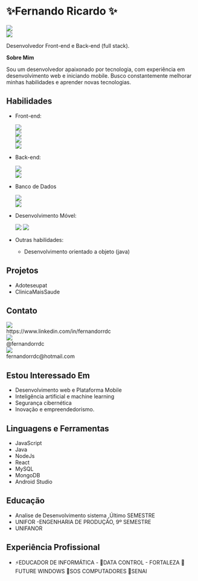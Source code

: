 
<H1>✨Fernando Ricardo ✨</H1>
<div>
	<img src=https://github-readme-stats-git-masterrstaa-rickstaa.vercel.app/api?username=fernandorrdc&theme=radical><br>
 	<img src=https://github-profile-summary-cards.vercel.app/api/cards/profile-details?username=fernandorrdc&theme=radical>
	
</div>	


Desenvolvedor Front-end e Back-end (full stack).

<b>Sobre Mim</b>

Sou um desenvolvedor apaixonado por tecnologia, com experiência em desenvolvimento web e iniciando mobile. Busco constantemente melhorar minhas habilidades e aprender novas tecnologias.

<H2>Habilidades</H2>

- Front-end:
	
 	 <div>
		<img src=https://img.shields.io/badge/React-20232A?style=for-the-badge&logo=react&logoColor=61DAFB><br>
		<img src=https://img.shields.io/badge/HTML5-E34F26 ?style=for-the-badge&logo=html5&logoColor=white><br>
	 	<img src=https://img.shields.io/badge/CSS3-1572B6?style=for-the-badge&logo=css3&logoColor=white><br>
		<img src=https://img.shields.io/badge/JavaScript-323330?style=for-the-badge&logo=javascript&logoColor=F7DF1E>
	 </div>
	
- Back-end:
  	<div>
		<img src=https://img.shields.io/badge/PHP-777BB4?style=for-the-badge&logo=php&logoColor=white><br>
		<img src=https://img.shields.io/badge/Node.js-43853D?style=for-the-badge&logo=node.js&logoColor=white><br>
	</div>
	
 - Banco de Dados
	<div>
		<img src=https://img.shields.io/badge/MySQL-005C84?style=for-the-badge&logo=mysql&logoColor=white ><br>
		<img src=https://img.shields.io/badge/MongoDB-4EA94B?style=for-the-badge&logo=mongodb&logoColor=white ><br>
	</div>
	
- Desenvolvimento Móvel:
  	<div>
		<img src=https://img.shields.io/badge/Java-ED8B00?style=for-the-badge&logo=openjdk&logoColor=white>
		<img src=https://img.shields.io/badge/Android_Studio-3DDC84?style=for-the-badge&logo=android-studio&logoColor=white ><br>
	</div>
  	 
- Outras habilidades:
	- Desenvolvimento orientado a objeto (java)
  

<H2>Projetos</H2>

- Adoteseupat
- ClinicaMaisSaude


<H2>Contato </H2>
<div>
	<img src=https://img.shields.io/badge/LinkedIn-0077B5?style=for-the-badge&logo=linkedin&logoColor=white>
		<br>https://www.linkedin.com/in/fernandorrdc
</div>
<div>
	<img src=https://img.shields.io/badge/Instagram-E4405F?style=for-the-badge&logo=instagram&logoColor=white>
		<br> @fernandorrdc
</div>
<div>
	<img src=https://img.shields.io/badge/Microsoft_Outlook-0078D4?style=for-the-badge&logo=microsoft-outlook&logoColor=white>
		<br>fernandorrdc@hotmail.com
</div>

<H2>Estou Interessado Em </H2>

- Desenvolvimento web e Plataforma Mobile
- Inteligência artificial e machine learning
- Segurança cibernética
- Inovação e empreendedorismo.

<H2>Linguagens e Ferramentas</H2>

- JavaScript
- Java
- NodeJs
- React
- MySQL
- MongoDB
- Android Studio

<H2>Educação</H2>

- Analise de Desenvolvimento sistema ,Último SEMESTRE
- UNIFOR
-ENGENHARIA DE PRODUÇÃO, 9º SEMESTRE 
- UNIFANOR

<H2>Experiência Profissional</H2>

- ⚡EDUCADOR DE INFORMÁTICA - 
	  👯DATA CONTROL - FORTALEZA
	  👯FUTURE WINDOWS
	  👯SOS COMPUTADORES 
	  👯SENAI




